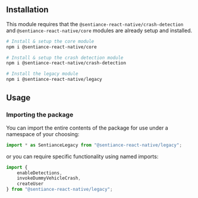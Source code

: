 ## Installation

This module requires that the `@sentiance-react-native/crash-detection` and `@sentiance-react-native/core` modules are already setup and installed.

```bash
# Install & setup the core module
npm i @sentiance-react-native/core

# Install & setup the crash detection module
npm i @sentiance-react-native/crash-detection

# Install the legacy module
npm i @sentiance-react-native/legacy
```

## Usage

### Importing the package

You can import the entire contents of the package for use under a namespace of your choosing:

```javascript
import * as SentianceLegacy from "@sentiance-react-native/legacy";
```

or you can require specific functionality using named imports:

```javascript
import {
    enableDetections,
    invokeDummyVehicleCrash,
    createUser
} from "@sentiance-react-native/legacy";
```
